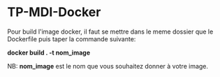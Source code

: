 # TP-MDI-Docker

Pour build l'image docker, il faut se mettre dans le meme dossier que le Dockerfile puis taper la commande suivante:

**docker build . -t   nom_image**

NB: __nom_image__ est le nom que vous souhaitez donner à votre image.
